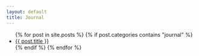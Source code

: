 ```yaml
---
layout: default
title: Journal
---
```


<ul>
  {% for post in site.posts %}
    {% if post.categories contains "journal" %}
      <li><a href="{{ post.url }}">{{ post.title }}</a></li>
    {% endif %}
  {% endfor %}
</ul>
